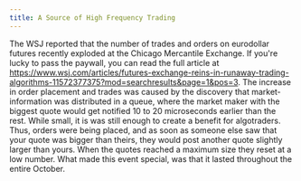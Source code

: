 ```yaml
---
title: A Source of High Frequency Trading
---
```


The WSJ reported that the number of trades and orders on eurodollar futures recently exploded at the Chicago Mercantile Exchange. If you're lucky to pass the paywall, you can read the full article at https://www.wsj.com/articles/futures-exchange-reins-in-runaway-trading-algorithms-11572377375?mod=searchresults&page=1&pos=3. The increase in order placement and trades was caused by the discovery that market-information was distributed in a queue, where the market maker with the biggest quote would get notified 10 to 20 microseconds earlier than the rest. While small, it is was still enough to create a benefit for algotraders. Thus, orders were being placed, and as soon as someone else saw that your quote was bigger than theirs, they would post another quote slightly larger than yours. When the quotes reached a maximum size they reset at a low number. What made this event special, was that it lasted throughout the entire October.
